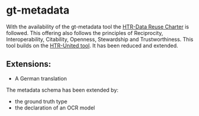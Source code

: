 # gt-metadata

With the availability of the gt-metadata tool the [HTR-Data Reuse Charter](https://htr-united.github.io/data-reuse-charter.html) is followed.
This offering also follows the principles of Reciprocity, Interoperability, Citability, Openness, Stewardship and Trustworthiness. 
This tool builds on the [HTR-United tool](https://github.com/HTR-United/htr-united.github.io). It has been reduced and extended.

## Extensions:
- A German translation 

The metadata schema has been extended by:
- the ground truth type
- the declaration of an OCR model

